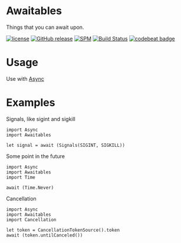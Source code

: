 # Awaitables
Things that you can await upon.

[![license](https://img.shields.io/github/license/mashape/apistatus.svg)]()
[![GitHub release](https://img.shields.io/github/release/randymarsh77/awaitables.svg)]()
[![SPM](https://img.shields.io/badge/SPM-compatible-brightgreen.svg)](https://github.com/apple/swift-package-manager)
[![Build Status](https://api.travis-ci.org/randymarsh77/awaitables.svg?branch=master)](https://travis-ci.org/randymarsh77/awaitables)
[![codebeat badge](https://codebeat.co/badges/09e7fb1d-1af4-41f7-8f2f-c39ee10c4d36)](https://codebeat.co/projects/github-com-randymarsh77-awaitables-master)

# Usage
Use with [Async](https://github.com/randymarsh77/async)

# Examples
Signals, like sigint and sigkill
```
import Async
import Awaitables

let signal = await (Signals(SIGINT, SIGKILL))
```

Some point in the future
```
import Async
import Awaitables
import Time

await (Time.Never)
```

Cancellation
```
import Async
import Awaitables
import Cancellation

let token = CancellationTokenSource().token
await (token.untilCanceled())
```
